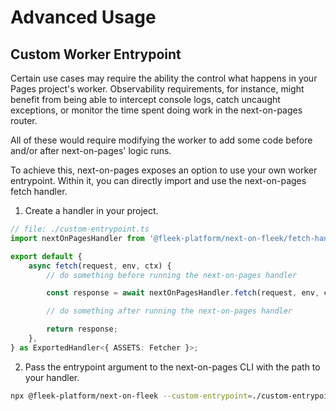 # Advanced Usage

## Custom Worker Entrypoint

Certain use cases may require the ability the control what happens in your Pages project's worker. Observability requirements, for instance, might benefit from being able to intercept console logs, catch uncaught exceptions, or monitor the time spent doing work in the next-on-pages router.

All of these would require modifying the worker to add some code before and/or after next-on-pages' logic runs.

To achieve this, next-on-pages exposes an option to use your own worker entrypoint. Within it, you can directly import and use the next-on-pages fetch handler.

1. Create a handler in your project.

```ts
// file: ./custom-entrypoint.ts
import nextOnPagesHandler from '@fleek-platform/next-on-fleek/fetch-handler';

export default {
	async fetch(request, env, ctx) {
		// do something before running the next-on-pages handler

		const response = await nextOnPagesHandler.fetch(request, env, ctx);

		// do something after running the next-on-pages handler

		return response;
	},
} as ExportedHandler<{ ASSETS: Fetcher }>;
```

2. Pass the entrypoint argument to the next-on-pages CLI with the path to your handler.

```sh
npx @fleek-platform/next-on-fleek --custom-entrypoint=./custom-entrypoint.ts
```
